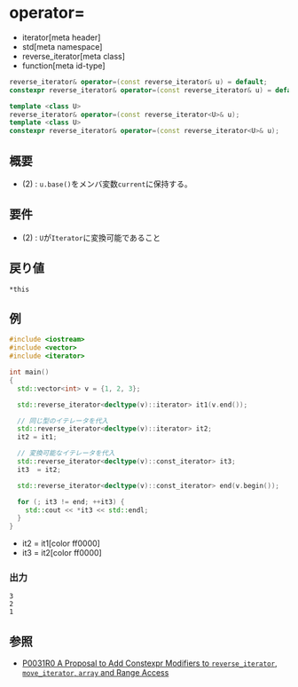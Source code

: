 # operator=
* iterator[meta header]
* std[meta namespace]
* reverse_iterator[meta class]
* function[meta id-type]

```cpp
reverse_iterator& operator=(const reverse_iterator& u) = default;           // (1) C++03
constexpr reverse_iterator& operator=(const reverse_iterator& u) = default; // (1) C++17

template <class U>
reverse_iterator& operator=(const reverse_iterator<U>& u);                  // (2) C++03
template <class U>
constexpr reverse_iterator& operator=(const reverse_iterator<U>& u);        // (2) C++17
```

## 概要
- (2) : `u.base()`をメンバ変数`current`に保持する。


## 要件
- (2) : `U`が`Iterator`に変換可能であること


## 戻り値
`*this`


## 例
```cpp example
#include <iostream>
#include <vector>
#include <iterator>

int main()
{
  std::vector<int> v = {1, 2, 3};

  std::reverse_iterator<decltype(v)::iterator> it1(v.end());

  // 同じ型のイテレータを代入
  std::reverse_iterator<decltype(v)::iterator> it2;
  it2 = it1;

  // 変換可能なイテレータを代入
  std::reverse_iterator<decltype(v)::const_iterator> it3;
  it3  = it2;

  std::reverse_iterator<decltype(v)::const_iterator> end(v.begin());

  for (; it3 != end; ++it3) {
    std::cout << *it3 << std::endl;
  }
}
```
* it2 = it1[color ff0000]
* it3  = it2[color ff0000]

### 出力
```
3
2
1
```

## 参照
- [P0031R0 A Proposal to Add Constexpr Modifiers to `reverse_iterator`, `move_iterator`, `array` and Range Access](http://www.open-std.org/jtc1/sc22/wg21/docs/papers/2015/p0031r0.html)
